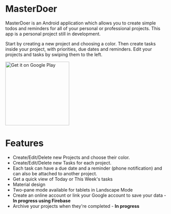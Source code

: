 # MasterDoer

MasterDoer is an Android application which allows you to create simple todos and reminders for all of your personal or professional projects. This app is a personal project still in development.

Start by creating a new project and choosing a color. Then create tasks inside your project, with priorities, due dates and reminders. Edit your projects and tasks by swiping them to the left.

<a href='https://play.google.com/store/apps/details?id=com.thibautmassard.android.masterdoer&pcampaignid=MKT-Other-global-all-co-prtnr-py-PartBadge-Mar2515-1' target="blank"><img alt='Get it on Google Play' src='https://play.google.com/intl/en_us/badges/images/generic/en_badge_web_generic.png' width="200"/></a>

# Features

* Create/Edit/Delete new Projects and choose their color.
* Create/Edit/Delete new Tasks for each project.
* Each task can have a due date and a reminder (phone notification) and can also be attached to another project.
* Get a quick view of Today or This Week's tasks
* Material design
* Two-pane mode available for tablets in Landscape Mode
* Create an online account or link your Google account to save your data - **In progress using Firebase**
* Archive your projects when they're completed - **In progress**